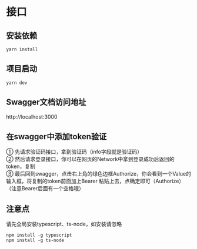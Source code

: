 # 接口

## 安装依赖
```
yarn install
```

## 项目启动
```
yarn dev
```

## Swagger文档访问地址
http://localhost:3000

## 在swagger中添加token验证
① 先请求验证码接口，拿到验证码（info字段就是验证码）  
② 然后请求登录接口，你可以在网页的Network中拿到登录成功后返回的token，复制  
③ 最后回到swagger，点击右上角的绿色边框Authorize，你会看到一个Value的输入框，将复制的token前面加上Bearer 粘贴上去，点确定即可（Authorize）  
（注意Bearer后面有一个空格哦）  

## 注意点
请先全局安装typescript、ts-node，如安装请忽略
```
npm install -g typescript
npm install -g ts-node
```